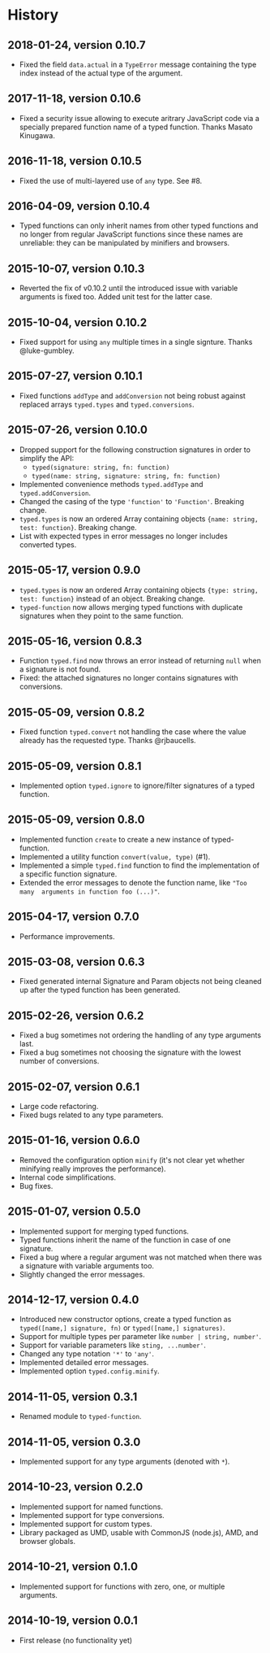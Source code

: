 # History


## 2018-01-24, version 0.10.7

- Fixed the field `data.actual` in a `TypeError` message containing
  the type index instead of the actual type of the argument.


## 2017-11-18, version 0.10.6

- Fixed a security issue allowing to execute aritrary JavaScript code via a 
  specially prepared function name of a typed function. Thanks Masato Kinugawa.


## 2016-11-18, version 0.10.5

- Fixed the use of multi-layered use of `any` type. See #8.


## 2016-04-09, version 0.10.4

- Typed functions can only inherit names from other typed functions and no
  longer from regular JavaScript functions since these names are unreliable:
  they can be manipulated by minifiers and browsers.


## 2015-10-07, version 0.10.3

- Reverted the fix of v0.10.2 until the introduced issue with variable
  arguments is fixed too. Added unit test for the latter case.


## 2015-10-04, version 0.10.2

- Fixed support for using `any` multiple times in a single signture.
  Thanks @luke-gumbley.


## 2015-07-27, version 0.10.1

- Fixed functions `addType` and `addConversion` not being robust against
  replaced arrays `typed.types` and `typed.conversions`.


## 2015-07-26, version 0.10.0

- Dropped support for the following construction signatures in order to simplify
  the API:
  - `typed(signature: string, fn: function)`
  - `typed(name: string, signature: string, fn: function)`
- Implemented convenience methods `typed.addType` and `typed.addConversion`.
- Changed the casing of the type `'function'` to `'Function'`. Breaking change.
- `typed.types` is now an ordered Array containing objects 
  `{name: string, test: function}`. Breaking change.
- List with expected types in error messages no longer includes converted types.


## 2015-05-17, version 0.9.0

- `typed.types` is now an ordered Array containing objects 
  `{type: string, test: function}` instead of an object. Breaking change.
- `typed-function` now allows merging typed functions with duplicate signatures
  when they point to the same function.


## 2015-05-16, version 0.8.3

- Function `typed.find` now throws an error instead of returning `null` when a 
  signature is not found.
- Fixed: the attached signatures no longer contains signatures with conversions.


## 2015-05-09, version 0.8.2

- Fixed function `typed.convert` not handling the case where the value already
  has the requested type. Thanks @rjbaucells.


## 2015-05-09, version 0.8.1

- Implemented option `typed.ignore` to ignore/filter signatures of a typed
  function.


## 2015-05-09, version 0.8.0

- Implemented function `create` to create a new instance of typed-function.
- Implemented a utility function `convert(value, type)` (#1).
- Implemented a simple `typed.find` function to find the implementation of a
  specific function signature.
- Extended the error messages to denote the function name, like `"Too many 
  arguments in function foo (...)"`.


## 2015-04-17, version 0.7.0

- Performance improvements.


## 2015-03-08, version 0.6.3

- Fixed generated internal Signature and Param objects not being cleaned up
  after the typed function has been generated.


## 2015-02-26, version 0.6.2

- Fixed a bug sometimes not ordering the handling of any type arguments last.
- Fixed a bug sometimes not choosing the signature with the lowest number of
  conversions.


## 2015-02-07, version 0.6.1

- Large code refactoring.
- Fixed bugs related to any type parameters.


## 2015-01-16, version 0.6.0

- Removed the configuration option `minify`
  (it's not clear yet whether minifying really improves the performance).
- Internal code simplifications.
- Bug fixes.


## 2015-01-07, version 0.5.0

- Implemented support for merging typed functions.
- Typed functions inherit the name of the function in case of one signature.
- Fixed a bug where a regular argument was not matched when there was a
  signature with variable arguments too.
- Slightly changed the error messages.


## 2014-12-17, version 0.4.0

- Introduced new constructor options, create a typed function as
  `typed([name,] signature, fn)` or `typed([name,] signatures)`.
- Support for multiple types per parameter like `number | string, number'`.
- Support for variable parameters like `sting, ...number'`.
- Changed any type notation `'*'` to `'any'`.
- Implemented detailed error messages.
- Implemented option `typed.config.minify`.


## 2014-11-05, version 0.3.1

- Renamed module to `typed-function`.


## 2014-11-05, version 0.3.0

- Implemented support for any type arguments (denoted with `*`).


## 2014-10-23, version 0.2.0

- Implemented support for named functions.
- Implemented support for type conversions.
- Implemented support for custom types.
- Library packaged as UMD, usable with CommonJS (node.js), AMD, and browser globals.


## 2014-10-21, version 0.1.0

- Implemented support for functions with zero, one, or multiple arguments.


## 2014-10-19, version 0.0.1

- First release (no functionality yet)
